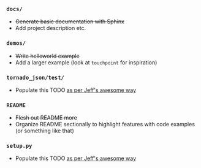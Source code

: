### `docs/`
* ~~Generate basic documentation with Sphinx~~ 
* Add project description etc.

### `demos/`
* ~~Write helloworld example~~
* Add a larger example (look at `touchpoint` for inspiration)

### `tornado_json/test/`
* Populate this TODO [as per Jeff's awesome way](http://jeffknupp.com/blog/2013/08/16/open-sourcing-a-python-project-the-right-way/)

### `README`
* ~~Flesh out README more~~
* Organize README sectionally to highlight features with code examples (or something like that)

### `setup.py`
* Populate this TODO [as per Jeff's awesome way](http://jeffknupp.com/blog/2013/08/16/open-sourcing-a-python-project-the-right-way/)
